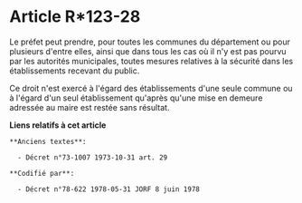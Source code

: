 # Article R*123-28

Le préfet peut prendre, pour toutes les communes du département ou pour plusieurs d'entre elles, ainsi que dans tous les cas
où il n'y est pas pourvu par les autorités municipales, toutes mesures relatives à la sécurité dans les établissements
recevant du public.

Ce droit n'est exercé à l'égard des établissements d'une seule commune ou à l'égard d'un seul établissement qu'après qu'une
mise en demeure adressée au maire est restée sans résultat.

**Liens relatifs à cet article**

	**Anciens textes**:

	  - Décret n°73-1007 1973-10-31 art. 29

	**Codifié par**:

	  - Décret n°78-622 1978-05-31 JORF 8 juin 1978
